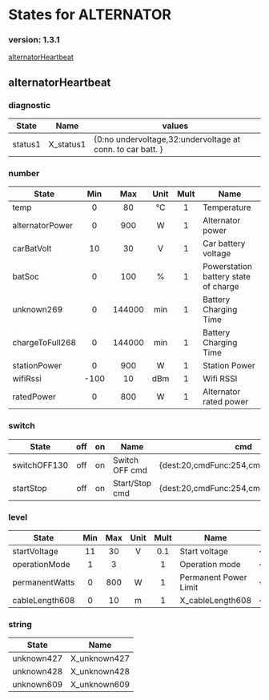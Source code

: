 # States for  ALTERNATOR
### version: 1.3.1

[alternatorHeartbeat](#alternatorHeartbeat)



## alternatorHeartbeat

### diagnostic

| State  |     Name |  values |
|----------|:-------------:|------|
|status1| X_status1 | {0:no undervoltage,32:undervoltage at conn. to car batt. } |

### number
| State  |      Min     |      Max     |  Unit |  Mult |  Name |
|----------|:-------------:|:-------------:|:------:|:-----:|-----|
|temp|0 | 80 | °C | 1 |  Temperature |
|alternatorPower|0 | 900 | W | 1 |  Alternator power |
|carBatVolt|10 | 30 | V | 1 |  Car battery voltage |
|batSoc|0 | 100 | % | 1 |  Powerstation battery state of charge |
|unknown269|0 | 144000 | min | 1 |  Battery Charging Time |
|chargeToFull268|0 | 144000 | min | 1 |  Battery Charging Time |
|stationPower|0 | 900 | W | 1 |  Station Power |
|wifiRssi|-100 | 10 | dBm | 1 |  Wifi RSSI |
|ratedPower|0 | 800 | W | 1 |  Alternator rated power |


### switch

| State  |      off    |  on |  Name |  cmd |
|----------|:-------------:|:------:|------|------|
|switchOFF130| off | on | Switch OFF cmd | {dest:20,cmdFunc:254,cmdId:17,dataLen:3} |
|startStop| off | on | Start/Stop cmd | {dest:20,cmdFunc:254,cmdId:17,dataLen:3} |

### level

| State  |      Min     |     Max     |  Unit |  Mult |  Name |  cmd |
|----------|:-------------:|:-------------:|:------:|:-----:|-----|------|
|startVoltage| 11 | 30 | V | 0.1 |  Start voltage | {dest:20,cmdFunc:254,cmdId:17,dataLen:4} |
|operationMode| 1 | 3 |  | 1 |  Operation mode | {dest:20,cmdFunc:254,cmdId:17,dataLen:3} |
|permanentWatts| 0 | 800 | W | 1 |  Permanent Power Limit | {dest:20,cmdFunc:254,cmdId:17,dataLen:6} |
|cableLength608| 0 | 10 | m | 1 |  X_cableLength608 | {dest:20,cmdFunc:254,cmdId:17,dataLen:6} |

### string

| State  |  Name |
|----------|------|
|unknown427| X_unknown427 |
|unknown428| X_unknown428 |
|unknown609| X_unknown609 |

